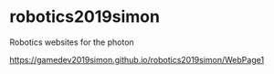 # robotics2019simon
Robotics websites for the photon

https://gamedev2019simon.github.io/robotics2019simon/WebPage1
